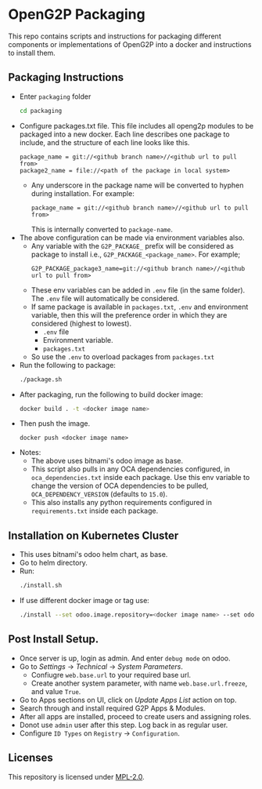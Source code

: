 # OpenG2P Packaging

This repo contains scripts and instructions for packaging different components or implementations of OpenG2P into a docker and instructions to install them.

## Packaging Instructions

- Enter `packaging` folder
    ```sh
    cd packaging
    ```
- Configure packages.txt file. This file includes all openg2p modules to be packaged into a new docker. Each line describes one package to include, and the structure of each line looks like this.
    ```
    package_name = git://<github branch name>//<github url to pull from>
    package2_name = file://<path of the package in local system>
    ```
  - Any underscore in the package name will be converted to hyphen during installation. For example:
    ```
    package_name = git://<github branch name>//<github url to pull from>
    ```
    This is internally converted to `package-name`. 
- The above configuration can be made via environment variables also.
  - Any variable with the `G2P_PACKAGE_` prefix will be considered as package to install i.e., `G2P_PACKAGE_<package_name>`. For example;
    ```
    G2P_PACKAGE_package3_name=git://<github branch name>//<github url to pull from>
    ```
  - These env variables can be added in `.env` file (in the same folder). The `.env` file will automatically be considered.
  - If same package is available in `packages.txt`, `.env` and environment variable, then this will the preference order in which they are considered (highest to lowest).
    - `.env` file
    - Environment variable.
    - `packages.txt`
  - So use the `.env` to overload packages from `packages.txt` 
- Run the following to package:
    ```sh
    ./package.sh
    ```
- After packaging, run the following to build docker image:
    ```sh
    docker build . -t <docker image name>
    ```
- Then push the image.
    ```
    docker push <docker image name>
    ```
- Notes:
  - The above uses bitnami's odoo image as base.
  - This script also pulls in any OCA dependencies configured, in `oca_dependencies.txt` inside each package. Use this env variable to change the version of OCA dependencies to be pulled, `OCA_DEPENDENCY_VERSION` (defaults to `15.0`).
  - This also installs any python requirements configured in `requirements.txt` inside each package.

## Installation on Kubernetes Cluster
- This uses bitnami's odoo helm chart, as base.
- Go to helm directory.
- Run:
    ```sh
    ./install.sh 
    ```
- If use different docker image or tag use:
    ```sh
    ./install --set odoo.image.repository=<docker image name> --set odoo.image.tag=<docker image tag>
    ```

## Post Install Setup.
- Once server is up, login as admin. And enter `debug mode` on odoo.
- Go to _Settings_ -> _Technical_ -> _System Parameters_.
  - Confiugre `web.base.url` to your required base url.
  - Create another system parameter, with name `web.base.url.freeze`, and value `True`.
- Go to Apps sections on UI, click on _Update Apps List_ action on top.
- Search through and install required G2P Apps & Modules.
- After all apps are installed, proceed to create users and assigning roles.
- Donot use `admin` user after this step. Log back in as regular user.
- Configure `ID Types` on `Registry` -> `Configuration`. 


## Licenses

This repository is licensed under [MPL-2.0](LICENSE).

